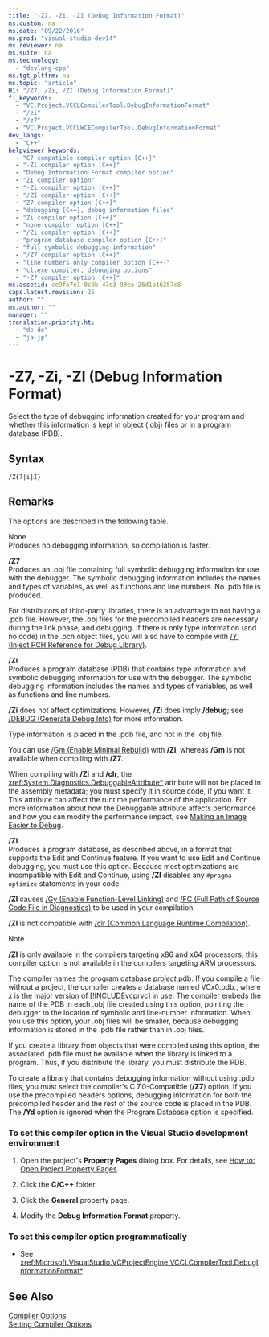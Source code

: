 ```yaml
---
title: "-Z7, -Zi, -ZI (Debug Information Format)"
ms.custom: na
ms.date: "09/22/2016"
ms.prod: "visual-studio-dev14"
ms.reviewer: na
ms.suite: na
ms.technology: 
  - "devlang-cpp"
ms.tgt_pltfrm: na
ms.topic: "article"
H1: "/Z7, /Zi, /ZI (Debug Information Format)"
f1_keywords: 
  - "VC.Project.VCCLCompilerTool.DebugInformationFormat"
  - "/zi"
  - "/z7"
  - "VC.Project.VCCLWCECompilerTool.DebugInformationFormat"
dev_langs: 
  - "C++"
helpviewer_keywords: 
  - "C7 compatible compiler option [C++]"
  - "-Zl compiler option [C++]"
  - "Debug Information Format compiler option"
  - "ZI compiler option"
  - "-Zi compiler option [C++]"
  - "/ZI compiler option [C++]"
  - "Z7 compiler option [C++]"
  - "debugging [C++], debug information files"
  - "Zi compiler option [C++]"
  - "none compiler option [C++]"
  - "/Zi compiler option [C++]"
  - "program database compiler option [C++]"
  - "full symbolic debugging information"
  - "/Z7 compiler option [C++]"
  - "line numbers only compiler option [C++]"
  - "cl.exe compiler, debugging options"
  - "-Z7 compiler option [C++]"
ms.assetid: ce9fa7e1-0c9b-47e3-98ea-26d1a16257c8
caps.latest.revision: 25
author: ""
ms.author: ""
manager: ""
translation.priority.ht: 
  - "de-de"
  - "ja-jp"
---
```

# -Z7, -Zi, -ZI (Debug Information Format)
Select the type of debugging information created for your program and whether this information is kept in object (.obj) files or in a program database (PDB).  
  
## Syntax  
  
```  
/Z{7|i|I}  
```  
  
## Remarks  
 The options are described in the following table.  
  
 None  
 Produces no debugging information, so compilation is faster.  
  
 **/Z7**  
 Produces an .obj file containing full symbolic debugging information for use with the debugger. The symbolic debugging information includes the names and types of variables, as well as functions and line numbers. No .pdb file is produced.  
  
 For distributors of third-party libraries, there is an advantage to not having a .pdb file. However, the .obj files for the precompiled headers are necessary during the link phase, and debugging. If there is only type information (and no code) in the .pch object files, you will also have to compile with [/Yl (Inject PCH Reference for Debug Library)](../vs140/-yl--inject-pch-reference-for-debug-library-.md).  
  
 **/Zi**  
 Produces a program database (PDB) that contains type information and symbolic debugging information for use with the debugger. The symbolic debugging information includes the names and types of variables, as well as functions and line numbers.  
  
 **/Zi** does not affect optimizations. However, **/Zi** does imply **/debug**; see [/DEBUG (Generate Debug Info)](../vs140/-debug--generate-debug-info-.md) for more information.  
  
 Type information is placed in the .pdb file, and not in the .obj file.  
  
 You can use [/Gm (Enable Minimal Rebuild)](../vs140/-gm--enable-minimal-rebuild-.md) with **/Zi**, whereas **/Gm** is not available when compiling with **/Z7**.  
  
 When compiling with **/Zi** and **/clr**, the <xref:System.Diagnostics.DebuggableAttribute*> attribute will not be placed in the assembly metadata; you must specify it in source code, if you want it. This attribute can affect the runtime performance of the application. For more information about how the Debuggable attribute affects performance and how you can modify the performance impact, see [Making an Image Easier to Debug](assetId:///7d90ea7a-150f-4f97-98a7-f9c26541b9a3).  
  
 **/ZI**  
 Produces a program database, as described above, in a format that supports the Edit and Continue feature. If you want to use Edit and Continue debugging, you must use this option. Because most optimizations are incompatible with Edit and Continue, using **/ZI** disables any `#pragma optimize` statements in your code.  
  
 **/ZI** causes [/Gy (Enable Function-Level Linking)](../vs140/-gy--enable-function-level-linking-.md) and [/FC (Full Path of Source Code File in Diagnostics)](../vs140/-fc--full-path-of-source-code-file-in-diagnostics-.md) to be used in your compilation.  
  
 **/ZI** is not compatible with [/clr (Common Language Runtime Compilation)](../vs140/-clr--common-language-runtime-compilation-.md).  
  
> [!NOTE]
>  **/ZI** is only available in the compilers targeting x86 and x64 processors; this compiler option is not available in the compilers targeting ARM processors.  
  
 The compiler names the program database *project*.pdb. If you compile a file without a project, the compiler creates a database named VC*x*0.pdb., where *x* is the major version of [!INCLUDE[vcprvc](../vs140/includes/vcprvc_md.md)] in use. The compiler embeds the name of the PDB in each .obj file created using this option, pointing the debugger to the location of symbolic and line-number information. When you use this option, your .obj files will be smaller, because debugging information is stored in the .pdb file rather than in .obj files.  
  
 If you create a library from objects that were compiled using this option, the associated .pdb file must be available when the library is linked to a program. Thus, if you distribute the library, you must distribute the PDB.  
  
 To create a library that contains debugging information without using .pdb files, you must select the compiler's C 7.0-Compatible (**/Z7**) option. If you use the precompiled headers options, debugging information for both the precompiled header and the rest of the source code is placed in the PDB. The **/Yd** option is ignored when the Program Database option is specified.  
  
### To set this compiler option in the Visual Studio development environment  
  
1.  Open the project's **Property Pages** dialog box. For details, see [How to: Open Project Property Pages](../vs140/how-to--open-project-property-pages.md).  
  
2.  Click the **C/C++** folder.  
  
3.  Click the **General** property page.  
  
4.  Modify the **Debug Information Format** property.  
  
### To set this compiler option programmatically  
  
-   See <xref:Microsoft.VisualStudio.VCProjectEngine.VCCLCompilerTool.DebugInformationFormat*>.  
  
## See Also  
 [Compiler Options](../vs140/compiler-options.md)   
 [Setting Compiler Options](../vs140/setting-compiler-options.md)